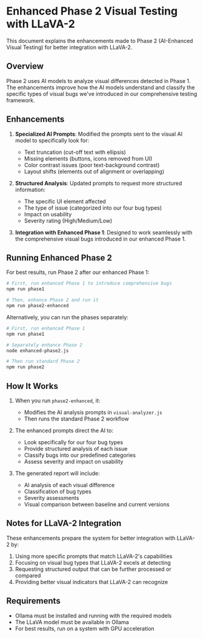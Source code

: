 # Enhanced Phase 2 Visual Testing with LLaVA-2

This document explains the enhancements made to Phase 2 (AI-Enhanced Visual Testing) for better integration with LLaVA-2.

## Overview

Phase 2 uses AI models to analyze visual differences detected in Phase 1. The enhancements improve how the AI models understand and classify the specific types of visual bugs we've introduced in our comprehensive testing framework.

## Enhancements

1. **Specialized AI Prompts**: Modified the prompts sent to the visual AI model to specifically look for:
   - Text truncation (cut-off text with ellipsis)
   - Missing elements (buttons, icons removed from UI)
   - Color contrast issues (poor text-background contrast)
   - Layout shifts (elements out of alignment or overlapping)

2. **Structured Analysis**: Updated prompts to request more structured information:
   - The specific UI element affected
   - The type of issue (categorized into our four bug types)
   - Impact on usability
   - Severity rating (High/Medium/Low)

3. **Integration with Enhanced Phase 1**: Designed to work seamlessly with the comprehensive visual bugs introduced in our enhanced Phase 1.

## Running Enhanced Phase 2

For best results, run Phase 2 after our enhanced Phase 1:

```bash
# First, run enhanced Phase 1 to introduce comprehensive bugs
npm run phase1

# Then, enhance Phase 2 and run it
npm run phase2-enhanced
```

Alternatively, you can run the phases separately:

```bash
# First, run enhanced Phase 1
npm run phase1

# Separately enhance Phase 2
node enhanced-phase2.js

# Then run standard Phase 2
npm run phase2
```

## How It Works

1. When you run `phase2-enhanced`, it:
   - Modifies the AI analysis prompts in `visual-analyzer.js`
   - Then runs the standard Phase 2 workflow

2. The enhanced prompts direct the AI to:
   - Look specifically for our four bug types
   - Provide structured analysis of each issue
   - Classify bugs into our predefined categories
   - Assess severity and impact on usability

3. The generated report will include:
   - AI analysis of each visual difference
   - Classification of bug types
   - Severity assessments
   - Visual comparison between baseline and current versions

## Notes for LLaVA-2 Integration

These enhancements prepare the system for better integration with LLaVA-2 by:

1. Using more specific prompts that match LLaVA-2's capabilities
2. Focusing on visual bug types that LLaVA-2 excels at detecting
3. Requesting structured output that can be further processed or compared
4. Providing better visual indicators that LLaVA-2 can recognize

## Requirements

- Ollama must be installed and running with the required models
- The LLaVA model must be available in Ollama
- For best results, run on a system with GPU acceleration
